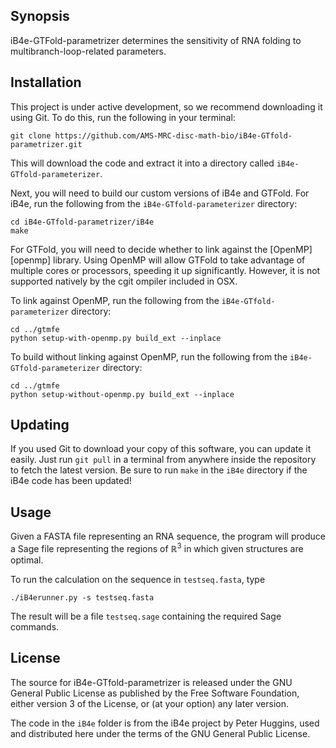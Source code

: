 ## Synopsis

iB4e-GTFold-parametrizer determines the sensitivity of RNA folding to multibranch-loop-related parameters.

## Installation

This project is under active development, so we recommend downloading it using Git.
To do this, run the following in your terminal:

```
git clone https://github.com/AMS-MRC-disc-math-bio/iB4e-GTfold-parametrizer.git
```

This will download the code and extract it into a directory called `iB4e-GTfold-parameterizer`.

Next, you will need to build our custom versions of iB4e and GTFold.
For iB4e, run the following from the `iB4e-GTfold-parameterizer` directory:

```
cd iB4e-GTfold-parametrizer/iB4e
make
```

For GTFold, you will need to decide whether to link against the [OpenMP][openmp] library.
Using OpenMP will allow GTFold to take advantage of multiple cores or processors, speeding it up significantly.
However, it is not supported natively by the cgit ompiler included in OSX.

To link against OpenMP, run the following from the `iB4e-GTfold-parameterizer` directory:
```
cd ../gtmfe
python setup-with-openmp.py build_ext --inplace
```

To build without linking against OpenMP, run the following from the `iB4e-GTfold-parameterizer` directory:
```
cd ../gtmfe
python setup-without-openmp.py build_ext --inplace
```

## Updating

If you used Git to download your copy of this software, you can update it easily.
Just run `git pull` in a terminal from anywhere inside the repository to fetch the latest version.
Be sure to run `make` in the `iB4e` directory if the iB4e code has been updated!

## Usage

Given a FASTA file representing an RNA sequence, the program will produce a Sage file representing the regions of ℝ<sup>3</sup> in which given structures are optimal.

To run the calculation on the sequence in `testseq.fasta`, type

    ./iB4erunner.py -s testseq.fasta

The result will be a file `testseq.sage` containing the required Sage commands.

## License

The source for iB4e-GTfold-parametrizer is released under the GNU General Public License as published by the Free Software Foundation, either version 3 of the License, or (at your option) any
later version.

The code in the `iB4e` folder is from the iB4e project by Peter Huggins, used and distributed here under the terms of the GNU General Public License.

[macports]: https://www.macports.org/
